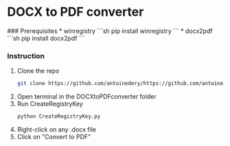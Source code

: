 <td><h1>DOCX to PDF converter</h1></td>
### Prerequisites
* winregistry
   ```sh
   pip install winregistry
   ```
* docx2pdf
   ```sh
   pip install docx2pdf
   ```

### Instruction      
1. Clone the repo
   ```sh
   git clone https://github.com/antoinedery/https://github.com/antoinedery/DOCXtoPDFconverter.git
   ```
2. Open terminal in the DOCXtoPDFconverter folder
3. Run CreateRegistryKey
   ```sh
   python CreateRegistryKey.py
   ```
4. Right-click on any .docx file
5. Click on "Convert to PDF"